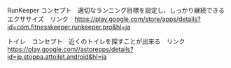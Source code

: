 RunKeeper コンセプト　適切なランニング目標を設定し、しっかり継続できるエクササイズ　リンク　https://play.google.com/store/apps/details?id=com.fitnesskeeper.runkeeper.pro&hl=ja

トイレ　コンセプト　近くのトイレを探すことが出来る　リンク　https://play.google.com//astorepps/details?id=jp.stoppa.attoilet.android&hl=ja
